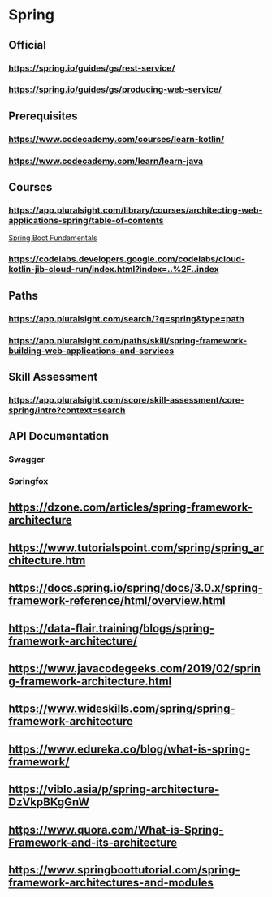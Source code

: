 # Spring
## Official
### https://spring.io/guides/gs/rest-service/
### https://spring.io/guides/gs/producing-web-service/
## Prerequisites
### https://www.codecademy.com/courses/learn-kotlin/
### https://www.codecademy.com/learn/learn-java
## Courses
### https://app.pluralsight.com/library/courses/architecting-web-applications-spring/table-of-contents
[Spring Boot Fundamentals](https://app.pluralsight.com/library/courses/spring-boot-fundamentals)
### https://codelabs.developers.google.com/codelabs/cloud-kotlin-jib-cloud-run/index.html?index=..%2F..index

## Paths
### https://app.pluralsight.com/search/?q=spring&type=path
### https://app.pluralsight.com/paths/skill/spring-framework-building-web-applications-and-services

## Skill Assessment
### https://app.pluralsight.com/score/skill-assessment/core-spring/intro?context=search

## API Documentation
### Swagger 
### Springfox

## https://dzone.com/articles/spring-framework-architecture

## https://www.tutorialspoint.com/spring/spring_architecture.htm

## https://docs.spring.io/spring/docs/3.0.x/spring-framework-reference/html/overview.html

## https://data-flair.training/blogs/spring-framework-architecture/

## https://www.javacodegeeks.com/2019/02/spring-framework-architecture.html

## https://www.wideskills.com/spring/spring-framework-architecture

## https://www.edureka.co/blog/what-is-spring-framework/

## https://viblo.asia/p/spring-architecture-DzVkpBKgGnW

## https://www.quora.com/What-is-Spring-Framework-and-its-architecture

## https://www.springboottutorial.com/spring-framework-architectures-and-modules

